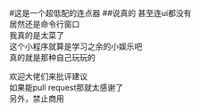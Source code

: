 #这是一个超低配的连点器
##说真的
甚至连ui都没有<br>
居然还是命令行窗口<br>
我真的是太菜了<br>
这个小程序就算是学习之余的小娱乐吧<br>
真的就是那种自己玩玩的<br>

欢迎大佬们来批评建议<br>
如果能pull request那就太感谢了<br>
另外，禁止商用<br>
